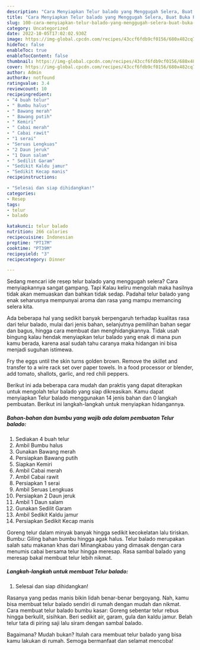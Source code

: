 ```yaml
---
description: "Cara Menyiapkan Telur balado yang Menggugah Selera, Buat Buka Puasa Menggugah Selera"
title: "Cara Menyiapkan Telur balado yang Menggugah Selera, Buat Buka Puasa Menggugah Selera"
slug: 100-cara-menyiapkan-telur-balado-yang-menggugah-selera-buat-buka-puasa-menggugah-selera
category: Uncategorized
date: 2022-10-05T17:02:02.930Z
image: https://img-global.cpcdn.com/recipes/43ccf6fdb9cf0156/680x482cq70/telur-balado-foto-resep-utama.jpg
hideToc: false
enableToc: true
enableTocContent: false
thumbnail: https://img-global.cpcdn.com/recipes/43ccf6fdb9cf0156/680x482cq70/telur-balado-foto-resep-utama.jpg
cover: https://img-global.cpcdn.com/recipes/43ccf6fdb9cf0156/680x482cq70/telur-balado-foto-resep-utama.jpg
author: Admin
authorAv: notfound
ratingvalue: 3.4
reviewcount: 10
recipeingredient:
- "4 buah telur"
- " Bumbu halus"
- " Bawang merah"
- " Bawang putih"
- " Kemiri"
- " Cabai merah"
- " Cabai rawit"
- "1 serai"
- "Seruas Lengkuas"
- "2 Daun jeruk"
- "1 Daun salam"
- " Sedilit Garam"
- "Sedikit Kaldu jamur"
- "Sedikit Kecap manis"
recipeinstructions:

- "Selesai dan siap dihidangkan!"
categories:
- Resep
tags:
- telur
- balado

katakunci: telur balado 
nutrition: 266 calories
recipecuisine: Indonesian
preptime: "PT17M"
cooktime: "PT39M"
recipeyield: "3"
recipecategory: Dinner

---
```



Sedang mencari ide resep telur balado yang menggugah selera? Cara menyiapkannya sangat gampang. Tapi Kalau keliru mengolah maka hasilnya tidak akan memuaskan dan bahkan tidak sedap. Padahal telur balado yang enak seharusnya mempunyai aroma dan rasa yang mampu memancing selera kita.


Ada beberapa hal yang sedikit banyak berpengaruh terhadap kualitas rasa dari telur balado, mulai dari jenis bahan, selanjutnya pemilihan bahan segar dan bagus, hingga cara membuat dan menghidangkannya. Tidak usah bingung kalau hendak menyiapkan telur balado yang enak di mana pun kamu berada, karena asal sudah tahu caranya maka hidangan ini bisa menjadi suguhan istimewa.

Fry the eggs until the skin turns golden brown. Remove the skillet and transfer to a wire rack set over paper towels. In a food processor or blender, add tomato, shallots, garlic, and red chili peppers.


Berikut ini ada beberapa cara mudah dan praktis yang dapat diterapkan untuk mengolah telur balado yang siap dikreasikan. Kamu dapat menyiapkan Telur balado menggunakan 14 jenis bahan dan 0 langkah pembuatan. Berikut ini langkah-langkah untuk menyiapkan hidangannya.

<!--inarticleads1-->

##### Bahan-bahan dan bumbu yang wajib ada dalam pembuatan Telur balado:

1. Sediakan 4 buah telur
1. Ambil  Bumbu halus
1. Gunakan  Bawang merah
1. Persiapkan  Bawang putih
1. Siapkan  Kemiri
1. Ambil  Cabai merah
1. Ambil  Cabai rawit
1. Persiapkan 1 serai
1. Ambil Seruas Lengkuas
1. Persiapkan 2 Daun jeruk
1. Ambil 1 Daun salam
1. Gunakan  Sedilit Garam
1. Ambil Sedikit Kaldu jamur
1. Persiapkan Sedikit Kecap manis


Goreng telur dalam minyak banyak hingga sedikit kecokelatan lalu tiriskan. Bumbu: Giling bahan bumbu hingga agak halus. Telur balado merupakan salah satu makanan khas dari Minangkabau yang dimasak dengan cara menumis cabai bersama telur hingga meresap. Rasa sambal balado yang meresap bakal membuat telur lebih nikmat. 

<!--inarticleads2-->

##### Langkah-langkah untuk membuat Telur balado:


1. Selesai dan siap dihidangkan!

Rasanya yang pedas manis bikin lidah benar-benar bergoyang. Nah, kamu bisa membuat telur balado sendiri di rumah dengan mudah dan nikmat. Cara membuat telur balado bumbu kasar: Goreng sebentar telur rebus hingga berkulit, sisihkan. Beri sedikit air, garam, gula dan kaldu jamur. Belah telur tata di piring saji lalu siram dengan sambal balado. 

Bagaimana? Mudah bukan? Itulah cara membuat telur balado yang bisa kamu lakukan di rumah. Semoga bermanfaat dan selamat mencoba!
